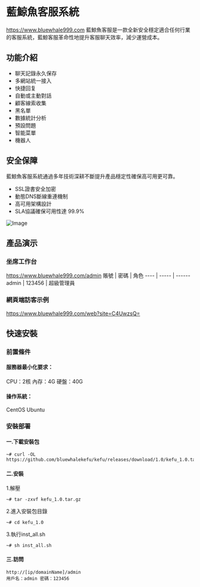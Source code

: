 # 藍鯨魚客服系統
https://www.bluewhale999.com  藍鯨魚客服是一款全新安全穩定適合任何行業的客服系統，藍鯨客服革命性地提升客服聊天效率，減少運營成本。

## 功能介紹

- 聊天記錄永久保存
- 多網站統一接入
- 快捷回复
- 自動或主動對話
- 顧客線索收集
- 黑名單
- 數據統計分析
- 預設問題
- 智能菜單
- 機器人

## 安全保障
藍鯨魚客服系統通過多年技術深耕不斷提升產品穩定性確保高可用更可靠。

- SSL證書安全加密
- 動態DNS斷線重連機制
- 高可用架構設計
- SLA協議確保可用性達 99.9%

![Image](https://user-images.githubusercontent.com/116637035/199217014-7cdfe0b8-6a72-4227-9465-6c8f3e256934.png)



## 產品演示
### 坐席工作台
https://www.bluewhale999.com/admin
 賬號  | 密碼  | 角色
 ---- | ----- | ------  
 admin  | 123456 | 超級管理員
 
### 網頁端訪客示例
https://www.bluewhale999.com/web?site=C4UwzsQ=

## 快速安裝

### 前置條件

#### 服務器最小化要求：
CPU：2核  內存：4G  硬盤：40G

#### 操作系統：
CentOS  Ubuntu

### 安裝部署
#### 一.下載安裝包
```
~# curl -OL https://github.com/bluewhalekefu/kefu/releases/download/1.0/kefu_1.0.tar.gz
```
#### 二.安裝
1.解壓
```
~# tar -zxvf kefu_1.0.tar.gz
```
2.進入安裝包目錄
```
~# cd kefu_1.0
```
3.執行inst_all.sh
```
~# sh inst_all.sh
```
#### 三.訪問
```
http://[ip/domainName]/admin
用戶名：admin 密碼：123456
```
